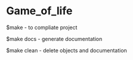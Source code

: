 # Game_of_life
$make  - to compliate project

$make docs - generate documentation

$make clean - delete objects and documentation
